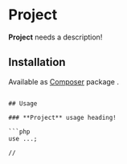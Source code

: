 # Project

**Project** needs a description!

## Installation

Available as [Composer] package .
```

## Usage

### **Project** usage heading!

```php
use ...;

//
```

<!-- References -->

[Composer]: http://getcomposer.org/
[local Composer repository]: http://composer.codeworx.com.au/
[vendor/project]: http://github.com/user/project
[Some Pic]: https://img.imgur.com/:someimage.svg "Some Description"
